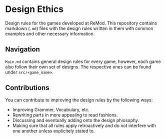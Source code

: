 # Design Ethics
Design rules for the games developed at ReMod. This repository contains markdown (`.md`) files 
with the design rules written in them with common examples and other necessary information.

## Navigation
`Main.md` contains general design rules for every game, however, each game also follow 
their own set of designs. The respective ones can be found under `src/<game_name>`.

## Contributions
You can contribute to improving the design rules by the following ways:
- Improving Grammer, Vocabulary, etc.
- Rewriting parts in more appealing to read fashions.
- Discussing and eventually adding onto the design phiosophy. 
- Making sure that all rules apply retroactively and do not interfere with one another unless explicitely stated to.
